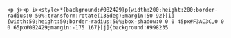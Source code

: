     <p j><p i><style>*{background:#0B2429}p{width:200;height:200;border-radius:0 50%;transform:rotate(135deg);margin:50 92}[i]{width:50;height:50;border-radius:50%;box-shadow:0 0 0 45px#F3AC3C,0 0 0 65px#0B2429;margin:-175 167}[j]{background:#998235
